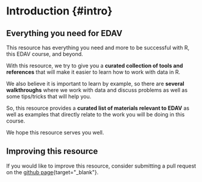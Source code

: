 # Introduction {#intro}

## Everything you need for EDAV

This resource has everything you need and more to be successful with R, this EDAV course, and beyond.

With this resource, we try to give you a **curated collection of tools and references** that will make it easier to learn how to work with data in R. 

We also believe it is important to learn by example, so there are **several walkthroughs** where we work with data and discuss problems as well as some tips/tricks that will help you.

So, this resource provides a **curated list of materials relevant to EDAV** as well as examples that directly relate to the work you will be doing in this course.

We hope this resource serves you well.

## Improving this resource

If you would like to improve this resource, consider submitting a pull request on the [github page](https://github.com/jtr13/EDAV){target="_blank"}.
